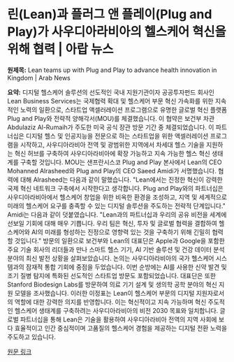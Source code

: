 # 린(Lean)과 플러그 앤 플레이(Plug and Play)가 사우디아라비아의 헬스케어 혁신을 위해 협력 | 아랍 뉴스

**원제목:** Lean teams up with Plug and Play to advance health innovation in Kingdom | Arab News

**요약:** 디지털 헬스케어 솔루션의 선도적인 국내 지원기관이자 공공투자펀드 회사인 Lean Business Services는 국제협력 확대 및 헬스케어 부문 혁신 가속화를 위한 지속적인 노력의 일환으로, 스타트업 액셀러레이션 프로그램으로 유명한 글로벌 혁신 플랫폼 Plug and Play와 전략적 양해각서(MOU)를 체결했습니다. 이 협약은 보건부 차관 Abdulaziz Al-Rumaih가 주도한 미국 공식 장관 방문 기간 중 체결되었습니다.  이 파트너십은 디지털 헬스 및 인공지능을 전문으로 하는 스타트업을 위한 액셀러레이션 프로그램을 시작하고, 사우디아라비아 전역 및 광범위한 지역에서 차세대 헬스 기술을 지원하는 혁신 허브를 구축하여 사우디아라비아에 확장 가능하고 지속 가능한 헬스 혁신 생태계를 구축할 것입니다. MOU는 샌프란시스코 Plug and Play 본사에서 Lean의 CEO Mohanned Alrasheed와 Plug and Play의 CEO Saeed Amidi가 서명했습니다.  협력에 대해 Alrasheed는 다음과 같이 말했습니다. "Lean에서는 진정한 혁신이 강력한 국제 혁신 네트워크 구축에서 시작한다고 생각합니다. Plug and Play와의 파트너십은 사우디아라비아에서 헬스케어 창업을 위한 비옥한 환경을 조성하고, 지역 및 세계적으로 미래의 헬스케어 요구를 충족할 수 있는 디지털 솔루션을 주도하는 전략적 단계입니다." Amidi는 다음과 같이 덧붙였습니다. "Lean과의 파트너십과 우리의 공유 비전을 세계에 선보일 기회에 대해 매우 기쁩니다. 우리 팀은 혁신, 투자 및 글로벌 협력을 결합하여 헬스케어와 AI의 미래를 형성하는 진정으로 영향력 있는 것을 구축하기 위해 긴밀히 협력할 것입니다." 방문의 일환으로 보건부와 Lean의 대표단은 Apple과 Google을 포함한 주요 기술 회사의 리더들과 만나 스마트 헬스 기기, AI 기반 솔루션 및 건강 데이터 분석 분야의 최신 발전 상황을 살펴보았습니다. 논의는 사우디아라비아의 국가 헬스케어 시스템과의 잠재적 통합 기회에 중점을 두었습니다. 이번 순방에는 AI를 사용한 신약 발견 및 조기 질병 탐지에 특화된 선도적인 스타트업 방문도 포함되었습니다. 대표단은 또한 Stanford Biodesign Labs를 방문하여 의료 기기 설계 및 생의학 공학 분야의 혁신 지원 모델을 조사했습니다. 이러한 이정표는 Lean이 헬스케어 부문의 디지털 지원자로서의 역할에 대한 강력한 의지를 반영합니다. 이는 혁신적이고 지속 가능하며 혁신 주도적인 헬스케어 생태계를 구축하려는 사우디아라비아의 비전 2030 목표와 일치합니다. 글로벌 파트너십을 통해 Lean은 기술을 활용하여 사우디아라비아 전역의 지역 사회에 보다 효율적이고 인간 중심적이며 고품질의 헬스케어 경험을 제공하는 디지털 전환 노력을 주도하고 있습니다.

[원문 링크](https://www.arabnews.com/node/2608773/corporate-and-sponsored-content)
